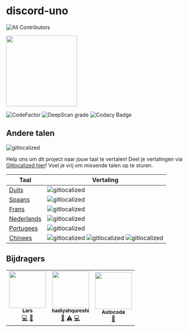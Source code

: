 # discord-uno

<!-- ALL-CONTRIBUTORS-BADGE:START - Do not remove or modify this section -->

[](#contributors-)![All Contributors](https://img.shields.io/badge/all_contributors-3-orange.svg?style=flat-square)

<!-- ALL-CONTRIBUTORS-BADGE:END -->

[](https://open.autocode.com/)<img src="https://open.autocode.com/static/images/open.svg?" width="192">

[](https://www.codefactor.io/repository/github/larssieboy18/discord-uno)![CodeFactor](https://www.codefactor.io/repository/github/larssieboy18/discord-uno/badge) [](https://deepscan.io/dashboard#view=project&tid=18640&pid=22229&bid=653932)![DeepScan grade](https://deepscan.io/api/teams/18640/projects/22229/branches/653932/badge/grade.svg) [](https://sonarcloud.io/summary/new_code?id=larssieboy18_discord-uno)![Codacy Badge](https://sonarcloud.io/api/project_badges/measure?project=larssieboy18_discord-uno&metric=ncloc)

## Andere talen

[](https://gitlocalize.com/repo/7956/whole_project?utm_source=badge)![gitlocalized ](https://gitlocalize.com/repo/7956/whole_project/badge.svg)

Help ons om dit project naar jouw taal te vertalen! Deel je vertalingen via [Gitlocalized hier](https://gitlocalize.com/repo/7956)! Voel je vrij om missende talen op te sturen.

Taal | Vertaling
--- | ---
[Duits](https://github.com/larssieboy18/discord-uno/blob/main/locale/de) | [](https://gitlocalize.com/repo/7956/de?utm_source=badge)![gitlocalized ](https://gitlocalize.com/repo/7956/de/badge.svg)
[Spaans](https://github.com/larssieboy18/discord-uno/blob/main/locale/es) | [](https://gitlocalize.com/repo/7956/es?utm_source=badge)![gitlocalized ](https://gitlocalize.com/repo/7956/es/badge.svg)
[Frans](https://github.com/larssieboy18/discord-uno/blob/main/locale/fr) | [](https://gitlocalize.com/repo/7956/fr?utm_source=badge)![gitlocalized ](https://gitlocalize.com/repo/7956/fr/badge.svg)
[Nederlands](https://github.com/larssieboy18/discord-uno/blob/main/locale/nl) | [](https://gitlocalize.com/repo/7956/nl?utm_source=badge)![gitlocalized ](https://gitlocalize.com/repo/7956/nl/badge.svg)
[Portugees](https://github.com/larssieboy18/discord-uno/blob/main/locale/pt) | [](https://gitlocalize.com/repo/7956/pt?utm_source=badge)![gitlocalized ](https://gitlocalize.com/repo/7956/pt/badge.svg)
[Chinees](https://github.com/larssieboy18/discord-uno/blob/main/locale/zh) | [](https://gitlocalize.com/repo/7956/nl?utm_source=badge)![gitlocalized ](https://gitlocalize.com/repo/7956/nl/badge.svg) [](https://gitlocalize.com/repo/7956/pt?utm_source=badge)![gitlocalized ](https://gitlocalize.com/repo/7956/pt/badge.svg) [](https://gitlocalize.com/repo/7956/zh?utm_source=badge)![gitlocalized ](https://gitlocalize.com/repo/7956/zh/badge.svg)

## Bijdragers

<!-- ALL-CONTRIBUTORS-LIST:START - Do not remove or modify this section -->

<!-- prettier-ignore-start -->

<!-- markdownlint-disable -->

<table>
  <tbody>
    <tr>
      <td align="center"> <a href="autocode.com/CreeperTown"><img src="https://avatars.githubusercontent.com/u/9215689?v=4?s=100" width="100px;" alt=""><br><sub><b>Lars</b></sub></a><br><a href="https://github.com/larssieboy18/discord-uno/commits?author=larssieboy18" title="Code">💻</a> <a href="https://github.com/larssieboy18/discord-uno/commits?author=larssieboy18" title="Documentation">📖</a> </td>
      <td align="center"> <a href="https://github.com/hadiyahqureshi"><img src="https://avatars.githubusercontent.com/u/39827241?v=4?s=100" width="100px;" alt=""><br><sub><b>hadiyahqureshi</b></sub></a><br><a href="#ideas-hadiyahqureshi" title="Ideas, Planning, &amp; Feedback">🤔</a> <a href="https://github.com/larssieboy18/discord-uno/commits?author=hadiyahqureshi" title="Tests">⚠️</a> <a href="https://github.com/larssieboy18/discord-uno/commits?author=hadiyahqureshi" title="Code">💻</a> </td>
      <td align="center"> <a href="https://autocode.com/"><img src="https://avatars.githubusercontent.com/u/80448855?v=4?s=100" width="100px;" alt=""><br><sub><b>Autocode</b></sub></a><br><a href="#tool-acode" title="Tools">🔧</a> </td>
    </tr>
  </tbody>
</table>

<!-- markdownlint-restore -->

<!-- prettier-ignore-end -->

<!-- ALL-CONTRIBUTORS-LIST:END -->
